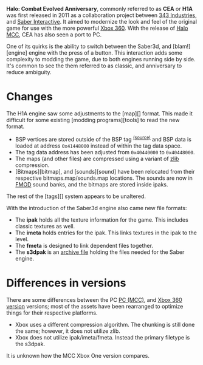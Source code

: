 **Halo: Combat Evolved Anniversary**, commonly referred to as **CEA** or **H1A** was first released in 2011 as a collaboration project between [343 Industries][343i-wiki], and [Saber Interactive][saber-wiki]. It aimed to modernize the look and feel of the original game for use with the more powerful [Xbox 360][360-wiki]. With the release of [Halo MCC][mcc-wiki], CEA has also seen a port to PC.

One of its quirks is the ability to switch between the Saber3d, and [blam!][engine] engine with the press of a button. This interaction adds some complexity to modding the game, due to both engines running side by side. It's common to see the them referred to as classic, and anniversary to reduce ambiguity.

# Changes
The H1A engine saw some adjustments to the [map][] format. This made it difficult for some existing [modding programs][tools] to read the new format.

* BSP vertices are stored outside of the BSP tag <sup>[(source)][h1a-map-files]</sup> and BSP data is loaded at address `0x41448000` instead of within the tag data space.
* The tag data address has been adjusted from `0x40440000` to `0x40448000`.
* The maps (and other files) are compressed using a variant of [zlib][] compression.
* [Bitmaps][bitmap], and [sounds][sound] have been relocated from their respective bitmaps.map/sounds.map locations. The sounds are now in [FMOD][] sound banks, and the bitmaps are stored inside ipaks.

The rest of the [tags][] system appears to be unaltered.

With the introduction of the Saber3d engine also came new file formats:

* The **ipak** holds all the texture information for the game. This includes classic textures as well.
* The **imeta** holds entries for the ipak. This links textures in the ipak to the level.
* The **fmeta** is designed to link dependent files together.
* The **s3dpak** is an [archive file][archive-wiki] holding the files needed for the Saber engine.

# Differences in versions
There are some differences between the PC [PC (MCC)][mcc-wiki], and [Xbox 360 version][h1a-wiki] versions; most of the assets have been rearranged to optimize things for their respective platforms.

* Xbox uses a different compression algorithm. The chunking is still done the same; however, it does not utilize zlib.
* Xbox does not utilize ipak/imeta/fmeta. Instead the primary filetype is the s3dpak.

It is unknown how the MCC Xbox One version compares.

[343i-wiki]: https://en.wikipedia.org/wiki/343_Industries
[saber-wiki]: https://en.wikipedia.org/wiki/Saber_Interactive
[360-wiki]: https://en.wikipedia.org/wiki/Xbox_360
[mcc-wiki]: https://en.wikipedia.org/wiki/Halo:_The_Master_Chief_Collection
[h1a-wiki]: https://en.wikipedia.org/wiki/Halo:_Combat_Evolved_Anniversary
[archive-wiki]: https://en.wikipedia.org/wiki/Archive_file
[h1a-map-files]: https://opencarnage.net/index.php?/topic/7904-differences-between-halo-pc-and-cea-map-files/
[zlib]: https://en.wikipedia.org/wiki/Zlib
[fmod]: https://www.fmod.com/
